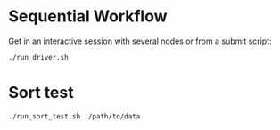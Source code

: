 # Sequential Workflow

Get in an interactive session with several nodes or from a submit script:

```shell
./run_driver.sh
```

# Sort test

```shell
./run_sort_test.sh ./path/to/data
```

